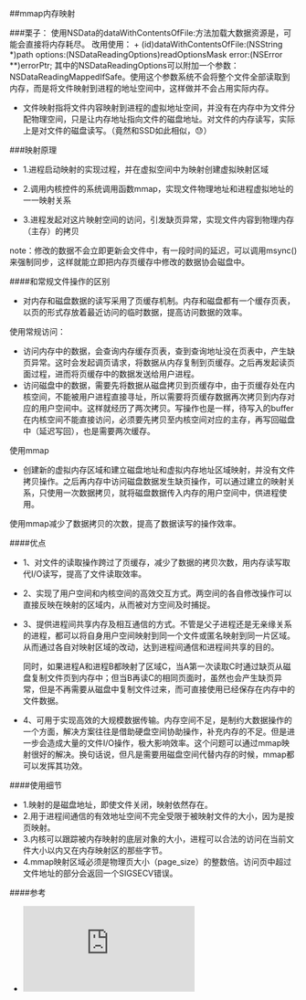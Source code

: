 ##mmap内存映射

###栗子：
使用NSData的dataWithContentsOfFile:方法加载大数据资源是，可能会直接将内存耗尽。
改用使用：
	+ (id)dataWithContentsOfFile:(NSString *)path options:(NSDataReadingOptions)readOptionsMask error:(NSError **)errorPtr;
其中的NSDataReadingOptions可以附加一个参数：NSDataReadingMappedIfSafe。使用这个参数系统不会将整个文件全部读取到内存，而是将文件映射到进程的地址空间中，这样做并不会占用实际内存。


- 文件映射指将文件内容映射到进程的虚拟地址空间，并没有在内存中为文件分配物理空间，只是让内存地址指向文件的磁盘地址。对文件的内存读写，实际上是对文件的磁盘读写。（竟然和SSD如此相似，😓）

###映射原理

- 1.进程启动映射的实现过程，并在虚拟空间中为映射创建虚拟映射区域

- 2.调用内核控件的系统调用函数mmap，实现文件物理地址和进程虚拟地址的一一映射关系

- 3.进程发起对这片映射空间的访问，引发缺页异常，实现文件内容到物理内存（主存）的拷贝

   
note：修改的数据不会立即更新会文件中，有一段时间的延迟，可以调用msync()来强制同步，这样就能立即把内存页缓存中修改的数据协会磁盘中。


####和常规文件操作的区别

- 对内存和磁盘数据的读写采用了页缓存机制。内存和磁盘都有一个缓存页表，以页的形式存放着最近访问的临时数据，提高访问数据的效率。

使用常规访问：
- 访问内存中的数据，会查询内存缓存页表，查到查询地址没在页表中，产生缺页异常。这时会发起调页请求，将数据从内存复制到页缓存。之后再发起读页面过程，进而将页缓存中的数据发送给用户进程。
- 访问磁盘中的数据，需要先将数据从磁盘拷贝到页缓存中，由于页缓存处在内核空间，不能被用户进程直接寻址，所以需要将页缓存数据再次拷贝到内存对应的用户空间中。这样就经历了两次拷贝。写操作也是一样，待写入的buffer在内核空间不能直接访问，必须要先拷贝至内核空间对应的主存，再写回磁盘中（延迟写回），也是需要两次缓存。

使用mmap
- 创建新的虚拟内存区域和建立磁盘地址和虚拟内存地址区域映射，并没有文件拷贝操作。之后再内存中访问磁盘数据发生缺页操作，可以通过建立的映射关系，只使用一次数据拷贝，就将磁盘数据传入内存的用户空间中，供进程使用。

使用mmap减少了数据拷贝的次数，提高了数据读写的操作效率。

####优点

- 1、对文件的读取操作跨过了页缓存，减少了数据的拷贝次数，用内存读写取代I/O读写，提高了文件读取效率。

- 2、实现了用户空间和内核空间的高效交互方式。两空间的各自修改操作可以直接反映在映射的区域内，从而被对方空间及时捕捉。

- 3、提供进程间共享内存及相互通信的方式。不管是父子进程还是无亲缘关系的进程，都可以将自身用户空间映射到同一个文件或匿名映射到同一片区域。从而通过各自对映射区域的改动，达到进程间通信和进程间共享的目的。

     同时，如果进程A和进程B都映射了区域C，当A第一次读取C时通过缺页从磁盘复制文件页到内存中；但当B再读C的相同页面时，虽然也会产生缺页异常，但是不再需要从磁盘中复制文件过来，而可直接使用已经保存在内存中的文件数据。

- 4、可用于实现高效的大规模数据传输。内存空间不足，是制约大数据操作的一个方面，解决方案往往是借助硬盘空间协助操作，补充内存的不足。但是进一步会造成大量的文件I/O操作，极大影响效率。这个问题可以通过mmap映射很好的解决。换句话说，但凡是需要用磁盘空间代替内存的时候，mmap都可以发挥其功效。


####使用细节
- 1.映射的是磁盘地址，即使文件关闭，映射依然存在。
- 2.用于进程间通信的有效地址空间不完全受限于被映射文件的大小，因为是按页映射。
- 3.内核可以跟踪被内存映射的底层对象的大小，进程可以合法的访问在当前文件大小以内又在内存映射区的那些字节。
- 4.mmap映射区域必须是物理页大小（page_size）的整数倍。访问页中超过文件地址的部分会返回一个SIGSECV错误。

####参考

- ![认真分析mmap：是什么 为什么 怎么用](http://www.cnblogs.com/huxiao-tee/p/4660352.html)